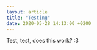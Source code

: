 ```yaml
---
layout: article
title: "Testing"
date: 2020-05-28 14:13:00 +0200
---
```

Test, test, does this work? :3
